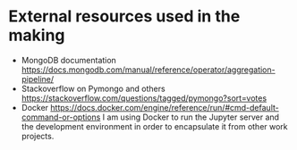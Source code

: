 # External resources used in the making

* MongoDB documentation https://docs.mongodb.com/manual/reference/operator/aggregation-pipeline/
* Stackoverflow on Pymongo and others https://stackoverflow.com/questions/tagged/pymongo?sort=votes
* Docker https://docs.docker.com/engine/reference/run/#cmd-default-command-or-options
  I am using Docker to run the Jupyter server and the development environment in order to encapsulate it from other work projects.
  